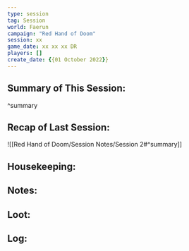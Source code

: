 ```yaml
---
type: session
tag: Session
world: Faerun
campaign: "Red Hand of Doom"
session: xx
game_date: xx xx xx DR
players: []
create_date: {{01 October 2022}}
---
```




## Summary of This Session:

^summary

## Recap of Last Session:
![[Red Hand of Doom/Session Notes/Session 2#^summary]]

## Housekeeping:

## Notes:

## Loot:

## Log:


